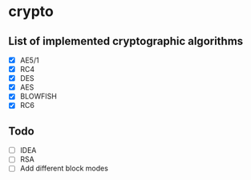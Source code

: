 # crypto

## List of implemented cryptographic algorithms
- [x] AE5/1
- [x] RC4
- [x] DES
- [x] AES
- [x] BLOWFISH
- [x] RC6

## Todo
- [ ] IDEA
- [ ] RSA
- [ ] Add different block modes
